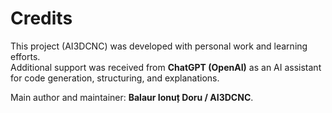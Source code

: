 # Credits

This project (AI3DCNC) was developed with personal work and learning efforts.  
Additional support was received from **ChatGPT (OpenAI)** as an AI assistant for code generation, structuring, and explanations.

Main author and maintainer: **Balaur Ionuț Doru / AI3DCNC**.
